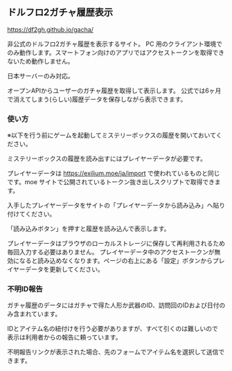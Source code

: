 ## ドルフロ2ガチャ履歴表示

https://df2gh.github.io/gacha/

非公式のドルフロ2ガチャ履歴を表示するサイト。
PC 用のクライアント環境でのみ動作します。スマートフォン向けのアプリではアクセストークンを取得できないため動作しません。

日本サーバーのみ対応。

オープンAPIからユーザーのガチャ履歴を取得して表示します。
公式では6ヶ月で消えてしまう(らしい)履歴データを保存しながら表示できます。

### 使い方
※以下を行う前にゲームを起動してミステリーボックスの履歴を開いておいてください。

ミステリーボックスの履歴を読み出すにはプレイヤーデータが必要です。

プレイヤーデータは https://exilium.moe/ja/import で使われているものと同じです。moe サイトで公開されているトークン抜き出しスクリプトで取得できます。

入手したプレイヤーデータをサイトの「プレイヤーデータから読み込み」へ貼り付けてください。

「読み込みボタン」を押すと履歴を読み込んで表示します。

プレイヤーデータはブラウザのローカルストレージに保存して再利用されるため毎回入力する必要はありません。
プレイヤーデータ中のアクセストークンが無効になると読み込めなくなります。ページの右上にある「設定」ボタンからプレイヤーデータを更新してください。

### 不明ID報告
ガチャ履歴のデータにはガチャで得た人形か武器のID、訪問回のIDおよび日付のみ含まれています。

IDとアイテム名の紐付けを行う必要がありますが、すべて引くのは難しいので
表示は利用者からの報告に頼っています。

不明報告リンクが表示された場合、先のフォームでアイテム名を選択して送信できます。
